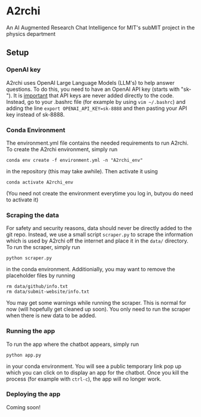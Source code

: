 # A2rchi
An AI Augmented Research Chat Intelligence for MIT's subMIT project in the physics department

## Setup

### OpenAI key

A2rchi uses OpenAI Large Language Models (LLM's) to help answer questions. To do this, you need to have an OpenAI API key (starts with "sk-"). It is [important](https://help.openai.com/en/articles/5112595-best-practices-for-api-key-safety)  that API keys are never added directly to the code. Instead, go to your .bashrc file (for example by using `vim ~/.bashrc`) and adding the line `export OPENAI_API_KEY=sk-8888` and then pasting your API key instead of sk-8888. 

### Conda Environment

The environment.yml file contains the needed requirements to run A2rchi. To create the A2rchi environment, simply run

```
conda env create -f environment.yml -n "A2rchi_env"
```

in the repository (this may take awhile). Then activate it using

```
conda activate A2rchi_env
```

(You need not create the environment everytime you log in, butyou do need to activate it)

### Scraping the data

For safety and security reasons, data should never be directly added to the git repo. Instead, we use a small script `scraper.py` to scrape the information which is used by A2rchi off the internet and place it in the `data/` directory. To run the scraper, simply run

```
python scraper.py
```

in the conda environment. Additionially, you may want to remove the placeholder files by running

```
rm data/github/info.txt
rm data/submit-website/info.txt
```

You may get some warnings while running the scraper. This is normal for now (will hopefully get cleaned up soon). You only need to run the scraper when there is new data to be added.

### Running the app

To run the app where the chatbot appears, simply run 

```
python app.py
```

in your conda environment. You will see a public temporary link pop up which you can click on to display an app for the chatbot. Once you kill the process (for example with `ctrl-c`), the app will no longer work.

### Deploying the app

Coming soon!